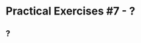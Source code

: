 # Practical Exercises #7 - ?

## ?

```bash

```

```bash

```

```bash

```

```bash


```

```bash

```

```bash

```

```bash

```



